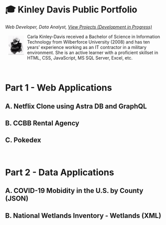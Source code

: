 # 🎓 Kinley Davis Public Portfolio

*Web Developer, Data Analyst, [View Projects (Development in Progress)](#1-netflix-clone-using-astra-db-and-graphql)*

<img src="./assets/images/avatar-kinley-davis.png" 
    height="10%" 
    width="10%"
    border-radius="50%"
    background-clip="padding-box"
    margin="7px 0 0 5px"
    float="left" 
    vertical-align="middle"
    background-size="cover" 
    background-position="center center"
    alt="Avatar of Carla Kinley-Davis"
    hspace="10"
    vspace="5"
    align="left">Carla Kinley-Davis received a Bachelor of Science in Information Technology from Wilberforce University (2008) and has ten years’ experience working as an IT contractor in a military environment. She is an active learner with a proficient skillset in HTML, CSS, JavaScript, MS SQL Server, Excel, etc.

<!-- ![img](./assets/images/avatar-kinley-davis.png#thumbnail "Avatar of Carla Kinley-Davis") -->

<p>&nbsp;</p>

# Part 1 - Web Applications

## A. Netflix Clone using Astra DB and GraphQL

## B. CCBB Rental Agency

## C. Pokedex

<p>&nbsp;</p>

# Part 2 - Data Applications

## A. COVID-19 Mobidity in the U.S. by County (JSON)

## B. National Wetlands Inventory - Wetlands (XML)